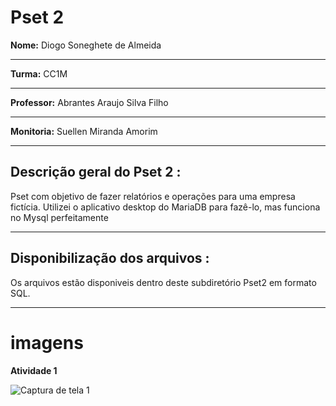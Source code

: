 # Pset 2

**Nome:** Diogo Soneghete de Almeida
***
**Turma:** CC1M
***
**Professor:** Abrantes Araujo Silva Filho
***
**Monitoria:** Suellen Miranda Amorim
***
## Descrição geral do Pset 2 :
Pset com objetivo de fazer relatórios e operações para uma empresa fictícia. 
Utilizei o aplicativo desktop do MariaDB para fazê-lo, mas funciona no Mysql perfeitamente
***
## Disponibilização dos arquivos : 
Os arquivos estão disponiveis dentro deste subdiretório Pset2 em formato SQL.
***

# imagens


**Atividade 1**

![Captura de tela 1](https://user-images.githubusercontent.com/103038064/168177703-3c951fe0-665e-45ad-960d-1e3269cccb06.png)
